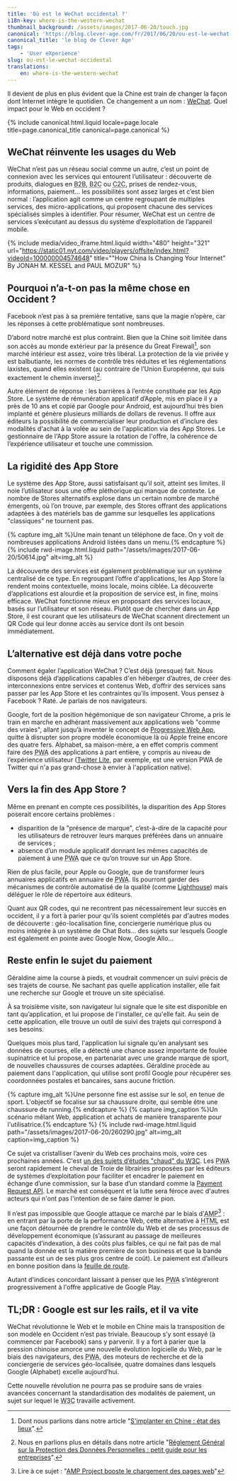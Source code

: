 ```yaml
---
title: 'Où est le WeChat occidental ?'
i18n-key: where-is-the-western-wechat
thumbnail_background: /assets/images/2017-06-20/touch.jpg
canonical: 'https://blog.clever-age.com/fr/2017/06/20/ou-est-le-wechat-occidental/'
canonical_title: 'le blog de Clever Age'
tags:
    - 'User eXperience'
slug: ou-est-le-wechat-occidental
translations:
    en: where-is-the-western-wechat
---
```


Il devient de plus en plus évident que la Chine est train de changer la façon
dont Internet intègre le quotidien. Ce changement a un nom :
[WeChat](https://blog.clever-age.com/fr/2017/06/07/wechat-10-fonctionnalites-cles-pour-votre-entreprise/).
Quel impact pour le Web en occident ?

<!-- more -->

{% include canonical.html.liquid
    locale=page.locale
    title=page.canonical_title
    canonical=page.canonical
%}

## WeChat réinvente les usages du Web

WeChat n’est pas un réseau social comme un autre, c’est un point de connexion
avec les services qui entourent l’utilisateur : découverte de produits,
dialogues en <abbr lang="en" title="Business To Business">B2B</abbr>,
<abbr lang="en" title="Business To Consumer">B2C</abbr> ou
<abbr lang="en" title="Consumer To Consumer(s)">C2C</abbr>, prises de
rendez-vous, informations, paiement… les possibilités sont assez larges et c’est
bien normal : l’application agit comme un centre regroupant de multiples
services, des micro-applications, qui proposent chacune des services spécialisés
simples à identifier. Pour résumer, WeChat est un centre de services s’exécutant
au dessus du système d’exploitation de l’appareil mobile.

{% include media/video_iframe.html.liquid width="480" height="321" url="https://static01.nyt.com/video/players/offsite/index.html?videoId=100000004574648" title="&quot;How China Is Changing Your Internet&quot; By JONAH M. KESSEL and PAUL MOZUR" %}

## Pourquoi n’a-t-on pas la même chose en Occident ?

Facebook n’est pas à sa première tentative, sans que la magie n’opère, car les
réponses à cette problématique sont nombreuses.

D’abord notre marché est plus contraint. Bien que la Chine soit limitée dans son
accès au monde extérieur par la présence du Great Firewall[^gf], son marché
intérieur est assez, voire très libéral. La protection de la vie privée y est
balbutiante, les normes de contrôle très réduites et les réglementations
laxistes, quand elles existent (au contraire de l’Union Européenne, qui suis
exactement le chemin inverse)[^rgdp].

[^gf]:
    Dont nous parlions dans notre article
    "[S'implanter en Chine : état des lieux](https://blog.clever-age.com/fr/2014/07/28/s-implanter-en-chine-etat-des-lieux/)".

[^rgdp]:
    Nous en parlions plus en détails dans notre article
    "[Réglement Général sur la Protection des Données Personnelles : petit guide pour les entreprises](https://blog.clever-age.com/fr/2017/04/04/reglement-general-sur-la-protection-des-donnees-personnel-petit-guide-pour-entreprises_rgpd/)".

Autre élément de réponse : les barrières à l’entrée constituée par les App
Store. Le système de rémunération applicatif d’Apple, mis en place il y a près
de 10 ans et copié par Google pour Android, est aujourd’hui très bien implanté
et génère plusieurs milliards de dollars de revenus. Il offre aux éditeurs la
possibilité de commercialiser leur production et d’inclure des modalités d'achat
à la volée au sein de l'application via des App Stores. Le gestionnaire de l'App
Store assure la rotation de l'offre, la cohérence de l’expérience utilisateur et
touche une commission.

## La rigidité des App Store

Le système des App Store, aussi satisfaisant qu’il soit, atteint ses limites. Il
noie l’utilisateur sous une offre pléthorique qui manque de contexte. Le nombre
de Stores alternatifs explose dans un certain nombre de marché émergents, où
l’on trouve, par exemple, des Stores offrant des applications adaptées à des
matériels bas de gamme sur lesquelles les applications "classiques" ne tournent
pas.

{% capture img_alt %}Une main tenant un téléphone de face. On y voit de
nombreuses applications Android listées dans un menu.{% endcapture %}
{% include rwd-image.html.liquid
path="/assets/images/2017-06-20/50614.jpg"
alt=img_alt
%}

La découverte des services est également problématique sur un système centralisé
de ce type. En regroupant l’offre d'applications, les App Store la rendent moins
contextuelle, moins locale, moins ciblée. La découverte d’applications est
alourdie et la proposition de service est, in fine, moins efficace. WeChat
fonctionne mieux en proposant des services locaux, basés sur l’utilisateur et
son réseau. Plutôt que de chercher dans un App Store, il est courant que les
utilisateurs de WeChat scannent directement un QR Code qui leur donne accès au
service dont ils ont besoin immédiatement.

## L’alternative est déjà dans votre poche

Comment égaler l’application WeChat ? C’est déjà (presque) fait. Nous disposons
déjà d’applications capables d'en héberger d’autres, de créer des
interconnexions entre services et contenus Web, d’offrir des services sans
passer par les App Store et les contraintes qu’ils imposent. Vous pensez à
Facebook ? Raté. Je parlais de nos navigateurs.

Google, fort de la position hégémonique de son navigateur Chrome, a pris le
train en marche en adhérant massivement aux applications web "comme des vraies",
allant jusqu’à inventer le concept de
[Progressive Web App](https://blog.clever-age.com/fr/2016/12/29/les-progressive-web-apps-pour-booster-ux/),
quitte à disrupter son propre modèle économique là où Apple freine encore des
quatre fers. Alphabet, sa maison-mère, a en effet compris comment faire des
<abbr lang="en" title="Progressive Web Apps">PWA</abbr> des applications à part
entière, y compris au niveau de l’expérience utilisateur
([Twitter Lite](https://mobile.twitter.com/), par exemple, est une version PWA
de Twitter qui n'a pas grand-chose à envier à l'application native).

## Vers la fin des App Store ?

Même en prenant en compte ces possibilités, la disparition des App Stores
poserait encore certains problèmes :

-   disparition de la "présence de marque", c’est-à-dire de la capacité pour les
    utilisateurs de retrouver leurs marques préférées dans un annuaire de
    services ;
-   absence d’un module applicatif donnant les mêmes capacités de paiement à une
    <abbr lang="en" title="Progressive Web App">PWA</abbr> que ce qu’on trouve
    sur un App Store.

Rien de plus facile, pour Apple ou Google, que de transformer leurs annuaires
applicatifs en annuaire de
<abbr lang="en" title="Progressive Web Apps">PWA</abbr>. Ils pourront garder des
mécanismes de contrôle automatisé de la qualité (comme
[Lighthouse](https://developers.google.com/web/tools/lighthouse/)) mais déléguer
le rôle de répertoire aux éditeurs.

Quant aux QR codes, qui ne recontrent pas nécessairement leur succès en
occident, il y a fort à parier pour qu'ils soient complétés par d'autres modes
de découverte : géo-localisation fine, conciergerie numérique plus ou moins
intégrée à un système de Chat Bots… des sujets sur lesquels Google est également
en pointe avec Google Now, Google Allo…

## Reste enfin le sujet du paiement

Géraldine aime la course à pieds, et voudrait commencer un suivi précis de ses
trajets de course. Ne sachant pas quelle application installer, elle fait une
recherche sur Google et trouve un site spécialisé.

À sa troisième visite, son navigateur lui signale que le site est disponible en
tant qu’application, et lui propose de l'installer, ce qu'elle fait. Au sein de
cette application, elle trouve un outil de suivi des trajets qui correspond à
ses besoins.

Quelques mois plus tard, l'application lui signale qu'en analysant ses données
de courses, elle a détecté une chance assez importante de foulée supinatrice et
lui propose, en partenariat avec une grande marque de sport, de nouvelles
chaussures de courses adaptées. Géraldine procède au paiement dans
l'application, qui utilise sont profil Google pour récupérer ses coordonnées
postales et bancaires, sans aucune friction.

{% capture img_alt %}Une personne fine est assise sur le sol, en tenue de sport.
L'objectif se focalise sur sa chaussure droite, qui semble être une chaussure de
running.{% endcapture %} {% capture img_caption %}Un scénario mêlant Web,
application et achats de manière transparente pour
l'utilisatrice.{% endcapture %} {% include rwd-image.html.liquid
path="/assets/images/2017-06-20/260290.jpg"
alt=img_alt
caption=img_caption
%}

Ce sujet va cristalliser l’avenir du Web ces prochains mois, voire ces
prochaines années. C'est
[un des sujets d’études "chaud" du <abbr title="World Wide Web Consortium">W3C</abbr>](https://www.w3.org/Payments/ 'Web Payments at W3C: Making Payments Easy on the Web').
Les <abbr lang="en" title="Progressive Web Apps">PWA</abbr> seront rapidement le
cheval de Troie de librairies proposées par les éditeurs de systèmes
d’exploitation pour faciliter et encadrer le paiement en échange d’une
commission, sur la base d’un standard comme la
[Payment Request API](https://developers.google.com/web/fundamentals/discovery-and-monetization/payment-request/).
Le marché est conséquent et la lutte sera féroce avec d'autres acteurs qui n'ont
pas l'intention de se faire damer le pion.

Il n’est pas impossible que Google attaque ce marché par le biais
d’<abbr lang="en" title="Accelerated Mobile Pages">AMP</abbr>[^amp] : en entrant
par la porte de la performance Web, cette alternative à
<abbr lang="en" title="HyperText Markup Language, le fondement sémantique du Web">HTML</abbr>
est une façon détournée de prendre le contrôle du Web et de ses processus de
développement économique (s’assurant au passage de meilleures capacités
d’indexation, à des coûts plus faibles, ce qui ne fait pas de mal quand la
donnée est la matière première de son business et que la bande passante est un
de ses plus gros centre de coût). Le paiement est d’ailleurs en bonne position
dans la
[feuille de route](https://www.ampproject.org/roadmap/ 'Feuille de route du projet AMP').
</abbr>

Autant d'indices concordant laissant à penser que les
<abbr lang="en" title="Progressive Web Apps">PWA</abbr> s’intégreront
progressivement à l'offre applicative de Google Play.

[^amp]:
    Lire à ce sujet :
    "[AMP Project booste le chargement des pages web](https://blog.clever-age.com/fr/2016/02/08/amp-project-booste-le-chargement-des-pages-web/)"

## TL;DR : Google est sur les rails, et il va vite

WeChat révolutionne le Web et le mobile en Chine mais la transposition de son
modèle en Occident n’est pas triviale. Beaucoup s’y sont essayé (à commencer par
Facebook) sans y parvenir. Il y a fort à parier que la pression chinoise amorce
une nouvelle évolution logicielle du Web, par le biais des navigateurs, des
<abbr lang="en" title="Progressive Web Apps">PWA</abbr>, des moteurs de
recherche et de la conciergerie de services géo-localisée, quatre domaines dans
lesquels Google (Alphabet) excelle aujourd’hui.

Cette nouvelle révolution ne pourra pas se produire sans de vraies avancées
concernant la standardisation des modalités de paiement, un sujet sur lequel le
<abbr title="World Wide Web Consortium">W3C</abbr> travaille activement.
